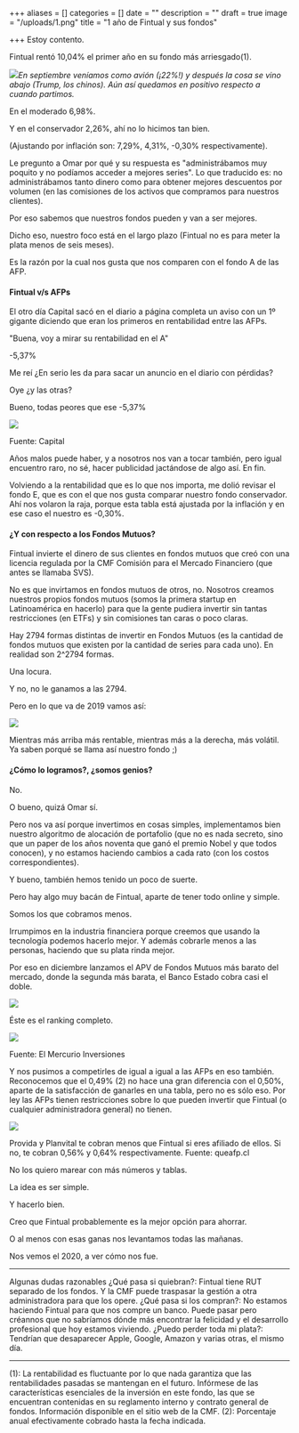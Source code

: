 +++
aliases = []
categories = []
date = ""
description = ""
draft = true
image = "/uploads/1.png"
title = "1 año de Fintual y sus fondos"

+++
Estoy contento.


Fintual rentó 10,04% el primer año en su fondo más arriesgado(1).

![](/uploads/1.png)_En septiembre veníamos como avión (¡22%!) y después la cosa se vino abajo (Trump, los chinos). Aún así quedamos en positivo respecto a cuando partimos._

En el moderado 6,98%.

Y en el conservador 2,26%, ahí no lo hicimos tan bien. 

(Ajustando por inflación son: 7,29%, 4,31%, -0,30% respectivamente).

Le pregunto a Omar por qué y su respuesta es "administrábamos muy poquito y no podíamos acceder a mejores series". Lo que traducido es: no administrábamos tanto dinero como para obtener mejores descuentos por volumen (en las comisiones de los activos que compramos para nuestros clientes).

Por eso sabemos que nuestros fondos pueden y van a ser mejores.

Dicho eso, nuestro foco está en el largo plazo (Fintual no es para meter la plata menos de seis meses). 

Es la razón por la cual nos gusta que nos comparen con el fondo A de las AFP.

#### Fintual v/s AFPs

El otro día Capital sacó en el diario a página completa un aviso con un 1º gigante diciendo que eran los primeros en rentabilidad entre las AFPs.

 "Buena, voy a mirar su rentabilidad en el A"  

\-5,37% 

Me reí ¿En serio les da para sacar un anuncio en el diario con pérdidas? 

Oye ¿y las otras? 

Bueno, todas peores que ese -5,37% 

![](/uploads/2.png)

Fuente: Capital

Años malos puede haber, y a nosotros nos van a tocar también, pero igual encuentro raro, no sé, hacer publicidad jactándose de algo así. En fin. 

Volviendo a la rentabilidad que es lo que nos importa, me dolió revisar el fondo E, que es con el que nos gusta comparar nuestro fondo conservador. Ahí nos volaron la raja, porque esta tabla está ajustada por la inflación y en ese caso el nuestro es -0,30%.  

#### ¿Y con respecto a los Fondos Mutuos? 

Fintual invierte el dinero de sus clientes en fondos mutuos que creó con una licencia regulada por la CMF Comisión para el Mercado Financiero (que antes se llamaba SVS). 

No es que invirtamos en fondos mutuos de otros, no. Nosotros creamos nuestros propios fondos mutuos (somos la primera startup en Latinoamérica en hacerlo) para que la gente pudiera invertir sin tantas restricciones (en ETFs) y sin comisiones tan caras o poco claras.  

Hay 2794 formas distintas de invertir en Fondos Mutuos (es la cantidad de fondos mutuos que existen por la cantidad de series para cada uno). En realidad son 2^2794 formas. 

Una locura. 

Y no, no le ganamos a las 2794.

 Pero en lo que va de 2019 vamos así: 

![](/uploads/3.png)

Mientras más arriba más rentable, mientras más a la derecha, más volátil. Ya saben porqué se llama así nuestro fondo ;)

#### ¿Cómo lo logramos?, ¿somos genios? 

No. 

O bueno, quizá Omar sí. 

Pero nos va así porque invertimos en cosas simples, implementamos bien nuestro algoritmo de alocación de portafolio (que no es nada secreto, sino que un paper de los años noventa que ganó el premio Nobel y que todos conocen), y no estamos haciendo cambios a cada rato (con los costos correspondientes). 

Y bueno, también hemos tenido un poco de suerte. 

Pero hay algo muy bacán de Fintual, aparte de tener todo online y simple. 

Somos los que cobramos menos. 

Irrumpimos en la industria financiera porque creemos que usando la tecnología podemos hacerlo mejor. Y además cobrarle menos a las personas, haciendo que su plata rinda mejor. 

Por eso en diciembre lanzamos el APV de Fondos Mutuos más barato del mercado, donde la segunda más barata, el Banco Estado cobra casi el doble. 

![](/uploads/4.png)

Éste es el ranking completo.

![](/uploads/5.png)

Fuente: El Mercurio Inversiones

Y nos pusimos a competirles de igual a igual a las AFPs en eso también. Reconocemos que el 0,49% (2) no hace una gran diferencia con el 0,50%, aparte de la satisfacción de ganarles en una tabla, pero no es sólo eso. Por ley las AFPs tienen restricciones sobre lo que pueden invertir que Fintual (o cualquier administradora general) no tienen. 

![](/uploads/6.png)

Provida y Planvital te cobran menos que Fintual si eres afiliado de ellos. Si no, te cobran 0,56% y 0,64% respectivamente. Fuente: queafp.cl

No los quiero marear con más números y tablas.

La idea es ser simple.

Y hacerlo bien.

Creo que Fintual probablemente es la mejor opción para ahorrar.

O al menos con esas ganas nos levantamos todas las mañanas.

Nos vemos el 2020, a ver cómo nos fue.



***

Algunas dudas razonables
¿Qué pasa si quiebran?: Fintual tiene RUT separado de los fondos. Y la CMF puede traspasar la gestión a otra administradora para que los opere.
¿Qué pasa si los compran?: No estamos haciendo Fintual para que nos compre un banco. Puede pasar pero créannos que no sabríamos dónde más encontrar la felicidad y el desarrollo profesional que hoy estamos viviendo.
¿Puedo perder toda mi plata?: Tendrían que desaparecer Apple, Google, Amazon y varias otras, el mismo día.

***



(1): La rentabilidad es fluctuante por lo que nada garantiza que las rentabilidades pasadas se mantengan en el futuro. Infórmese de las características esenciales de la inversión en este fondo, las que se encuentran contenidas en su reglamento interno y contrato general de fondos. Información disponible en el sitio web de la CMF.
(2): Porcentaje anual efectivamente cobrado hasta la fecha indicada.